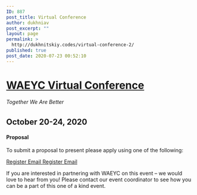 ```yaml
---
ID: 887
post_title: Virtual Conference
author: dukhniav
post_excerpt: ""
layout: page
permalink: >
  http://dukhnitskiy.codes/virtual-conference-2/
published: true
post_date: 2020-07-23 00:52:10
---
```

<h1><a href="">WAEYC Virtual Conference</a></h1>		
			<h6>Together We Are Better</h6>		
			<h2>October 20-24, 2020</h2>		
				<h4>Proposal</h4>
																						<p><p>To submit a proposal to present please apply using one of the following:</p></p>
		<a href="https://www.eventbrite.com/e/2020-waeyc-call-for-proposals-tickets-108884454334" data-text="Register">
				Register
		</a>
		<a href="emailto:amandacardwell@frontier.com" data-text="Go!">
				Email
		</a>
		<a href="https://www.eventbrite.com/e/2020-waeyc-call-for-proposals-tickets-108884454334" data-text="Register">
				Register
		</a>
		<a href="emailto:amandacardwell@frontier.com" data-text="Go!">
				Email
		</a>
		<p>If you are interested in partnering with WAEYC on this event – we would love to hear from you! Please contact our event coordinator to see how you can be a part of this one of a kind event.</p>